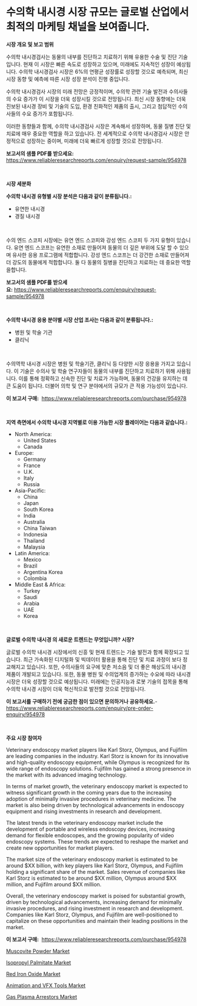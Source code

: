 <p><h1>수의학 내시경 시장 규모는 글로벌 산업에서 최적의 마케팅 채널을 보여줍니다.</h1></p><p><strong>시장 개요 및 보고 범위</strong></p>
<p><p>수의학 내시경검사는 동물의 내부를 진단하고 치료하기 위해 유용한 수술 및 진단 기술입니다. 현재 이 시장은 빠른 속도로 성장하고 있으며, 미래에도 지속적인 성장이 예상됩니다. 수의학 내시경검사 시장은 6%의 연평균 성장률로 성장할 것으로 예측되며, 최신 시장 동향 및 예측에 따른 시장 성장 분석이 진행 중입니다. </p><p>수의학 내시경검사 시장의 미래 전망은 긍정적이며, 수의학 관련 기술 발전과 수의사들의 수요 증가가 이 시장을 더욱 성장시킬 것으로 전망됩니다. 최신 시장 동향에는 더욱 진보된 내시경 장비 및 기술의 도입, 환경 친화적인 제품의 출시, 그리고 첨답적인 수의사들의 수요 증가가 포함됩니다. </p><p>이러한 동향들과 함께, 수의학 내시경검사 시장은 계속해서 성장하며, 동물 질병 진단 및 치료에 매우 중요한 역할을 하고 있습니다. 전 세계적으로 수의학 내시경검사 시장은 안정적으로 성장하는 중이며, 미래에 더욱 빠르게 성장할 것으로 전망됩니다.</p></p>
<p><strong>보고서의 샘플 PDF를 받으세요:</strong> <a href="https://www.reliableresearchreports.com/enquiry/request-sample/954978">https://www.reliableresearchreports.com/enquiry/request-sample/954978</a></p>
<p>&nbsp;</p>
<p><strong>시장 세분화</strong></p>
<p><strong>수의학 내시경 유형별 시장 분석은 다음과 같이 분류됩니다.:</strong></p>
<p><ul><li>유연한 내시경</li><li>경질 내시경</li></ul></p>
<p>&nbsp;</p>
<p><p>수의 엔드 스코피 시장에는 유연 엔드 스코피와 강성 엔드 스코피 두 가지 유형이 있습니다. 유연 엔드 스코프는 유연한 소재로 만들어져 동물의 더 깊은 부위에 도달 할 수 있으며 유사한 응용 프로그램에 적합합니다. 강성 엔드 스코프는 더 강건한 소재로 만들어져 더 강도의 동물에게 적합합니다. 둘 다 동물의 질병을 진단하고 치료하는 데 중요한 역할을합니다.</p></p>
<p><strong>보고서의 샘플 PDF를 받으세요:</strong>&nbsp;<a href="https://www.reliableresearchreports.com/enquiry/request-sample/954978">https://www.reliableresearchreports.com/enquiry/request-sample/954978</a></p>
<p>&nbsp;</p>
<p><strong> 수의학 내시경 응용 분야별 시장 산업 조사는 다음과 같이 분류됩니다.:</strong></p>
<p><ul><li>병원 및 학술 기관</li><li>클리닉</li></ul></p>
<p>&nbsp;</p>
<p><p>수의역학 내시경 시장은 병원 및 학술기관, 클리닉 등 다양한 시장 응용을 가지고 있습니다. 이 기술은 수의사 및 학술 연구자들이 동물의 내부를 진단하고 치료하기 위해 사용됩니다. 이를 통해 정확하고 신속한 진단 및 치료가 가능하며, 동물의 건강을 유지하는 데 큰 도움이 됩니다. 더불어 의학 및 연구 분야에서의 규모가 큰 적용 가능성이 있습니다.</p></p>
<p><strong>이 보고서 구매:</strong>&nbsp; <a href="https://www.reliableresearchreports.com/purchase/954978">https://www.reliableresearchreports.com/purchase/954978</a></p>
<p>&nbsp;</p>
<p><strong>지역 측면에서 수의학 내시경 지역별로 이용 가능한 시장 플레이어는 다음과 같습니다.:</strong></p>
<p><ul>
    <li>
        North America:
        <ul>
            <li>United States</li>
            <li>Canada</li>
        </ul>
    </li>
    <li>
        Europe:
        <ul>
            <li>Germany</li>
            <li>France</li>
            <li>U.K.</li>
            <li>Italy</li>
            <li>Russia</li>
        </ul>
    </li>
    <li>
        Asia-Pacific:
        <ul>
            <li>China</li>
            <li>Japan</li>
            <li>South Korea</li>
            <li>India</li>
            <li>Australia</li>
            <li>China Taiwan</li>
            <li>Indonesia</li>
            <li>Thailand</li>
            <li>Malaysia</li>
        </ul>
    </li>
    <li>
        Latin America:
        <ul>
            <li>Mexico</li>
            <li>Brazil</li>
            <li>Argentina Korea</li>
            <li>Colombia</li>
        </ul>
    </li>
    <li>
        Middle East & Africa:
        <ul>
            <li>Turkey</li>
            <li>Saudi</li>
            <li>Arabia</li>
            <li>UAE</li>
            <li>Korea</li>
        </ul>
    </li>
    </ul></p>
<p>&nbsp;</p>
<p><strong>글로벌 수의학 내시경 의 새로운 트렌드는 무엇입니까? 시장?</strong></p>
<p><p>글로벌 수의학 내시경 시장에서의 신흥 및 현재 트렌드는 기술 발전과 함께 확장되고 있습니다. 최근 가속화된 디지털화 및 빅데이터 활용을 통해 진단 및 치료 과정이 보다 정교해지고 있습니다. 또한, 수의사들의 요구에 맞춘 저소음 및 더 좋은 해상도의 내시경 제품이 개발되고 있습니다. 또한, 동물 병원 및 수의업계의 증가하는 수요에 따라 내시경 시장은 더욱 성장할 것으로 예상됩니다. 미래에는 인공지능과 로봇 기술의 접목을 통해 수의학 내시경 시장이 더욱 혁신적으로 발전할 것으로 전망됩니다.</p></p>
<p><strong>이 보고서를 구매하기 전에 궁금한 점이 있으면 문의하거나 공유하세요.</strong>- <a href="https://www.reliableresearchreports.com/enquiry/pre-order-enquiry/954978">https://www.reliableresearchreports.com/enquiry/pre-order-enquiry/954978</a></p>
<p>&nbsp;</p>
<p><strong>주요 시장 참여자</strong></p>
<p><p>Veterinary endoscopy market players like Karl Storz, Olympus, and Fujifilm are leading companies in the industry. Karl Storz is known for its innovative and high-quality endoscopy equipment, while Olympus is recognized for its wide range of endoscopy solutions. Fujifilm has gained a strong presence in the market with its advanced imaging technology.</p><p>In terms of market growth, the veterinary endoscopy market is expected to witness significant growth in the coming years due to the increasing adoption of minimally invasive procedures in veterinary medicine. The market is also being driven by technological advancements in endoscopy equipment and rising investments in research and development.</p><p>The latest trends in the veterinary endoscopy market include the development of portable and wireless endoscopy devices, increasing demand for flexible endoscopes, and the growing popularity of video endoscopy systems. These trends are expected to reshape the market and create new opportunities for market players.</p><p>The market size of the veterinary endoscopy market is estimated to be around $XX billion, with key players like Karl Storz, Olympus, and Fujifilm holding a significant share of the market. Sales revenue of companies like Karl Storz is estimated to be around $XX million, Olympus around $XX million, and Fujifilm around $XX million.</p><p>Overall, the veterinary endoscopy market is poised for substantial growth, driven by technological advancements, increasing demand for minimally invasive procedures, and rising investment in research and development. Companies like Karl Storz, Olympus, and Fujifilm are well-positioned to capitalize on these opportunities and maintain their leading positions in the market.</p></p>
<p><strong>이 보고서 구매:</strong>&nbsp;&nbsp;<a href="https://www.reliableresearchreports.com/purchase/954978">https://www.reliableresearchreports.com/purchase/954978</a></p>
<p><p><a href="https://github.com/prosalinda88/Market-Research-Report-List-3/blob/main/muscovite-powder-market.md">Muscovite Powder Market</a></p><p><a href="https://view.publitas.com/reportprime-1/isopropyl-palmitate-market-size-and-growth-market-segmentation-regional-and-country-breakdowns-and-market-trends-for-period-from-2024-2031/">Isopropyl Palmitate Market</a></p><p><a href="https://view.publitas.com/reportprime-1/global-red-iron-oxide-market-size-and-market-trends-insights-and-projections-from-2024-to-2031/">Red Iron Oxide Market</a></p><p><a href="https://fuschia-pecorino-a6d.notion.site/Animation-and-VFX-Tools-Market-Size-and-Examines-its-Market-Scope-with-a-Primary-Focus-on-Growth-O-0d66eb9a06684a80b527cb25e4a0126d">Animation and VFX Tools Market</a></p><p><a href="https://issuu.com/reportprime-2/docs/gas-plasma-arrestors-market-size-2030.pptx">Gas Plasma Arrestors Market</a></p></p>
